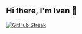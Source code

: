 ## Hi there, I'm Ivan 👋

[![GitHub Streak](https://github-readme-streak-stats.herokuapp.com?user=etozhefifan&theme=tokyonight_duo&hide_border=true)](https://git.io/streak-stats)

<!--
**etozhefifan/etozhefifan** is a ✨ _special_ ✨ repository because its `README.md` (this file) appears on your GitHub profile.

Here are some ideas to get you started:

- 🔭 I’m currently working on ...
- 🌱 I’m currently learning ...
- 👯 I’m looking to collaborate on ...
- 🤔 I’m looking for help with ...
- 💬 Ask me about ...
- 📫 How to reach me: ...
- 😄 Pronouns: ...
- ⚡ Fun fact: ...
-->
